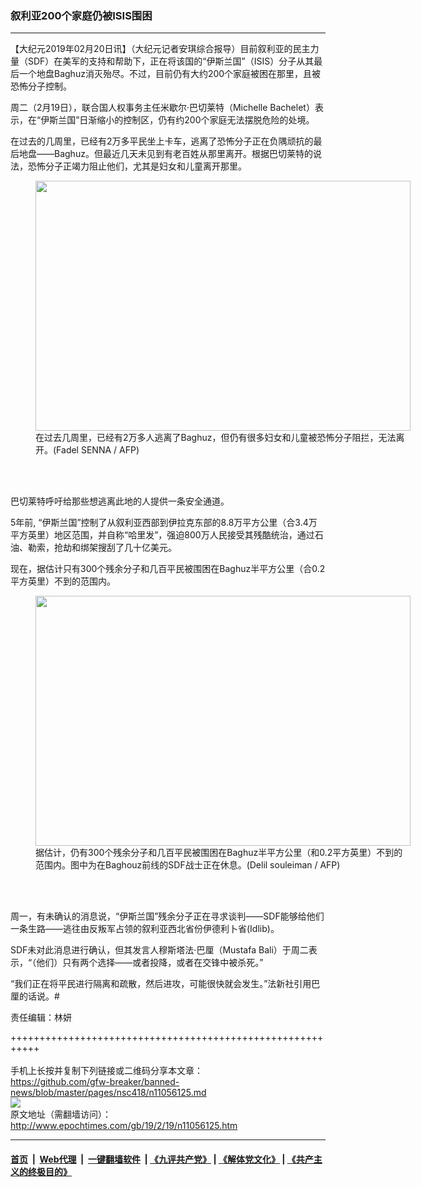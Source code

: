 ### 叙利亚200个家庭仍被ISIS围困
------------------------

<p>
 【大纪元2019年02月20日讯】（大纪元记者安琪综合报导）目前叙利亚的民主力量（SDF）在美军的支持和帮助下，正在将该国的“伊斯兰国”（ISIS）分子从其最后一个地盘Baghuz消灭殆尽。不过，目前仍有大约200个家庭被困在那里，且被恐怖分子控制。
</p>
<p>
 周二（2月19日），联合国人权事务主任米歇尔·巴切莱特（Michelle Bachelet）表示，在“伊斯兰国”日渐缩小的控制区，仍有约200个家庭无法摆脱危险的处境。
</p>
<p>
 在过去的几周里，已经有2万多平民坐上卡车，逃离了恐怖分子正在负隅顽抗的最后地盘——Baghuz。但最近几天未见到有老百姓从那里离开。根据巴切莱特的说法，恐怖分子正竭力阻止他们，尤其是妇女和儿童离开那里。
</p>
<figure class="wp-caption aligncenter" id="attachment_11056162" style="width: 600px">
 <a href="http://i.epochtimes.com/assets/uploads/2019/02/000_1DB7TP.jpg">
  <img alt="" class="wp-image-11056162 size-large" height="400" src="http://i.epochtimes.com/assets/uploads/2019/02/000_1DB7TP-600x400.jpg" width="600"/>
 </a>
 <br/><figcaption class="wp-caption-text">
  在过去几周里，已经有2万多人逃离了Baghuz，但仍有很多妇女和儿童被恐怖分子阻拦，无法离开。(Fadel SENNA / AFP)
 </figcaption><br/>
</figure><br/>
<p>
 巴切莱特呼吁给那些想逃离此地的人提供一条安全通道。
</p>
<p>
 5年前, “伊斯兰国”控制了从叙利亚西部到伊拉克东部的8.8万平方公里（合3.4万平方英里）地区范围，并自称“哈里发”，强迫800万人民接受其残酷统治，通过石油、勒索，抢劫和绑架搜刮了几十亿美元。
</p>
<p>
 现在，据估计只有300个残余分子和几百平民被围困在Baghuz半平方公里（合0.2平方英里）不到的范围内。
</p>
<figure class="wp-caption aligncenter" id="attachment_11056169" style="width: 600px">
 <a href="http://i.epochtimes.com/assets/uploads/2019/02/000_1DL6SM.jpg">
  <img alt="" class="wp-image-11056169 size-large" height="400" src="http://i.epochtimes.com/assets/uploads/2019/02/000_1DL6SM-600x400.jpg" width="600"/>
 </a>
 <br/><figcaption class="wp-caption-text">
  据估计，仍有300个残余分子和几百平民被围困在Baghuz半平方公里（和0.2平方英里）不到的范围内。图中为在Baghouz前线的SDF战士正在休息。(Delil souleiman / AFP)
 </figcaption><br/>
</figure><br/>
<p>
 周一，有未确认的消息说，“伊斯兰国”残余分子正在寻求谈判——SDF能够给他们一条生路——逃往由反叛军占领的叙利亚西北省份伊德利卜省(Idlib)。
</p>
<p>
 SDF未对此消息进行确认，但其发言人穆斯塔法·巴厘（Mustafa Bali）于周二表示，“（他们）只有两个选择——或者投降，或者在交锋中被杀死。”
</p>
<p>
 “我们正在将平民进行隔离和疏散，然后进攻，可能很快就会发生。”法新社引用巴厘的话说。#
</p>
<p>
 责任编辑：林妍
</p>

+++++++++++++++++++++++++++++++++++++++++++++++++++++++++++<br/><br/>
手机上长按并复制下列链接或二维码分享本文章：<br/>
https://github.com/gfw-breaker/banned-news/blob/master/pages/nsc418/n11056125.md <br/>
<a href='https://github.com/gfw-breaker/banned-news/blob/master/pages/nsc418/n11056125.md'><img src='https://github.com/gfw-breaker/banned-news/blob/master/pages/nsc418/n11056125.md.png'/></a> <br/>
原文地址（需翻墙访问）：http://www.epochtimes.com/gb/19/2/19/n11056125.htm


------------------------
#### [首页](https://github.com/gfw-breaker/banned-news/blob/master/README.md) &nbsp;|&nbsp; [Web代理](https://github.com/labour-camp/helloworld) &nbsp;|&nbsp; [一键翻墙软件](https://github.com/gfw-breaker/nogfw/blob/master/README.md) &nbsp;| [《九评共产党》](https://github.com/gfw-breaker/9ping.md/blob/master/README.md#九评之一评共产党是什么) | [《解体党文化》](https://github.com/gfw-breaker/jtdwh.md/blob/master/README.md) | [《共产主义的终极目的》](https://github.com/gfw-breaker/gczydzjmd.md/blob/master/README.md)

